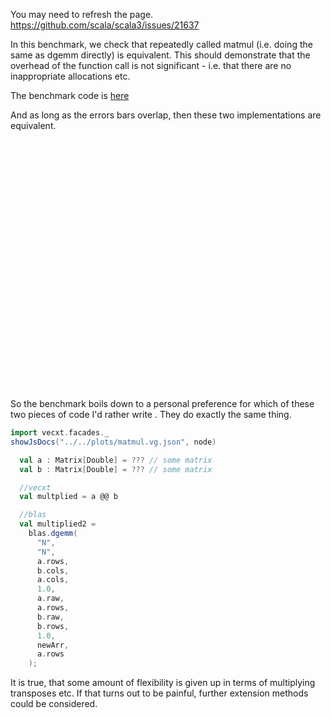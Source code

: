 
You may need to refresh the page.
https://github.com/scala/scala3/issues/21637


In this benchmark, we check that repeatedly called matmul (i.e. doing the same as dgemm directly) is equivalent. This should demonstrate that the overhead of the function call is not significant - i.e. that there are no inappropriate allocations etc.

The benchmark code is [here](https://github.com/Quafadas/vecxt/blob/main/benchmark/src/matmul.scala)

And as long as the errors bars overlap, then these two implementations are equivalent.

<div id="vis" style="width: 50vw;height: 10vh"></div>

<script type="module">
  import vegaEmbed from "https://cdn.jsdelivr.net/npm/vega-embed@6/+esm?bundle-deps=true";
  var spec = "../../plots/matmul.vg.json";
  vegaEmbed('#vis', spec).then(function(result) {
    // Access the Vega view instance (https://vega.github.io/vega/docs/api/view/) as result.view
  }).catch(console.error);
</script>

So the benchmark boils down to a personal preference for which of these two pieces of code I'd rather write . They do exactly the same thing.

```scala mdoc:js sc:nocompile
import vecxt.facades._
showJsDocs("../../plots/matmul.vg.json", node)
```

```scala sc:nocompile
  val a : Matrix[Double] = ??? // some matrix
  val b : Matrix[Double] = ??? // some matrix

  //vecxt
  val multplied = a @@ b

  //blas
  val multiplied2 =
    blas.dgemm(
      "N",
      "N",
      a.rows,
      b.cols,
      a.cols,
      1.0,
      a.raw,
      a.rows,
      b.raw,
      b.rows,
      1.0,
      newArr,
      a.rows
    );
```
It is true, that some amount of flexibility is given up in terms of multiplying transposes etc. If that turns out to be painful, further extension methods could be considered.
